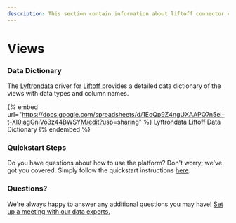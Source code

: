 ```yaml
---
description: This section contain information about liftoff connector views information
---
```


# Views

### Data Dictionary

The [Lyftrondata](https://www.lyftrondata.com/) driver for [Liftoff](https://www.lyftrondata.com/integration/Liftoff/)[ ](https://www.lyftrondata.com/integration/liftoff/)provides a detailed data dictionary of the views with data types and column names.

{% embed url="https://docs.google.com/spreadsheets/d/1EoQp9Z4ngUXAAPO7n5ei-t-Xl0iagGniVo3z44BWSYM/edit?usp=sharing" %}
Lyftrondata Liftoff Data Dictionary
{% endembed %}

### Quickstart Steps

Do you have questions about how to use the platform? Don't worry; we've got you covered. Simply follow the quickstart instructions [here](../../../../quickstart-steps.md).

### Questions? <a href="#questions" id="questions"></a>

We're always happy to answer any additional questions you may have! [Set up a meeting with our data experts.](https://www.lyftrondata.com/book-a-meeting/)


